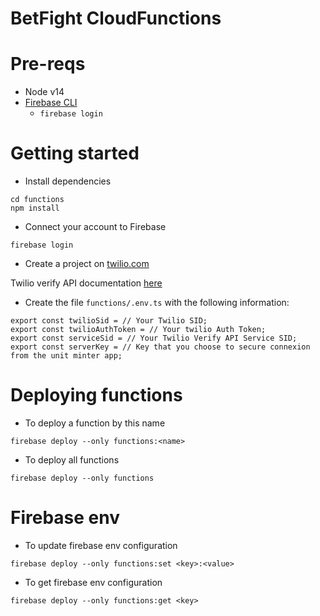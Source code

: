 # BetFight CloudFunctions

# Pre-reqs

- Node v14
- [Firebase CLI](https://firebase.google.com/docs/cli)
    - `firebase login`

# Getting started

- Install dependencies

```
cd functions
npm install
```

- Connect your account to Firebase

```
firebase login
```

- Create a project on [twilio.com](https://twilio.com) 

Twilio verify API documentation [here](https://www.twilio.com/docs/verify/api)
- Create the file `functions/.env.ts` with the following information:
```
export const twilioSid = // Your Twilio SID;
export const twilioAuthToken = // Your twilio Auth Token;
export const serviceSid = // Your Twilio Verify API Service SID;
export const serverKey = // Key that you choose to secure connexion from the unit minter app;
```

# Deploying functions

- To deploy a function by this name

```
firebase deploy --only functions:<name>
```

- To deploy all functions

```
firebase deploy --only functions
```

# Firebase env

- To update firebase env configuration

```
firebase deploy --only functions:set <key>:<value>
```

- To get firebase env configuration

```
firebase deploy --only functions:get <key>
```

